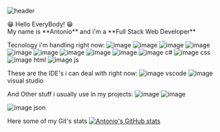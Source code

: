 ![header](https://capsule-render.vercel.app/api?type=wave&color=timeGradient&height=300&section=header&text=Hello%20World&fontSize=90)

<div> 😁 Hello EveryBody! 😁</div>
  
 <div> My name is **Antonio** and i'm a **Full Stack Web Developer** </div>





Tecnology i'm handling right now:
![image](https://img.shields.io/badge/MySQL-005C84?style=for-the-badge&logo=mysql&logoColor=white) 
![image](https://img.shields.io/badge/.NET-512BD4?style=for-the-badge&logo=dotnet&logoColor=white) 
![image](https://img.shields.io/badge/Bootstrap-563D7C?style=for-the-badge&logo=bootstrap&logoColor=white) 
![image](https://img.shields.io/badge/npm-CB3837?style=for-the-badge&logo=npm&logoColor=white) 
![image](https://img.shields.io/badge/NuGet-004880?style=for-the-badge&logo=nuget&logoColor=white) 
![image](https://img.shields.io/badge/React-20232A?style=for-the-badge&logo=react&logoColor=61DAFB) 
![image](https://img.shields.io/badge/React_Router-CA4245?style=for-the-badge&logo=react-router&logoColor=white) 
![image](https://img.shields.io/badge/Redux-593D88?style=for-the-badge&logo=redux&logoColor=white)
![image](	https://img.shields.io/badge/Sass-CC6699?style=for-the-badge&logo=sass&logoColor=white) 
![image](https://img.shields.io/badge/C%23-239120?style=for-the-badge&logo=csharp&logoColor=white) c#
![image](https://img.shields.io/badge/CSS3-1572B6?style=for-the-badge&logo=css3&logoColor=white) css
![image](https://img.shields.io/badge/HTML5-E34F26?style=for-the-badge&logo=html5&logoColor=white) html
![image](https://img.shields.io/badge/JavaScript-323330?style=for-the-badge&logo=javascript&logoColor=F7DF1E) js 

These are the IDE's i can deal with right now:
![image](https://img.shields.io/badge/VSCode-0078D4?style=for-the-badge&logo=visual%20studio%20code&logoColor=white) vscode
![image](https://img.shields.io/badge/Visual_Studio-5C2D91?style=for-the-badge&logo=visual%20studio&logoColor=white) visual studio


And Other stuff i usually use in my projects:
![image](https://img.shields.io/badge/Notion-000000?style=for-the-badge&logo=notion&logoColor=white) 
![image](https://img.shields.io/badge/GitHub-100000?style=for-the-badge&logo=github&logoColor=white) 



![image](https://img.shields.io/badge/json-5E5C5C?style=for-the-badge&logo=json&logoColor=white) json

Here some of my Git's stats 
[![Antonio's GitHub stats](https://github-readme-stats.vercel.app/api?username=antonio-bit-1109&theme=dark&show_icons=true)](https://github.com/antonio-bit-1109/github-readme-stats) 


